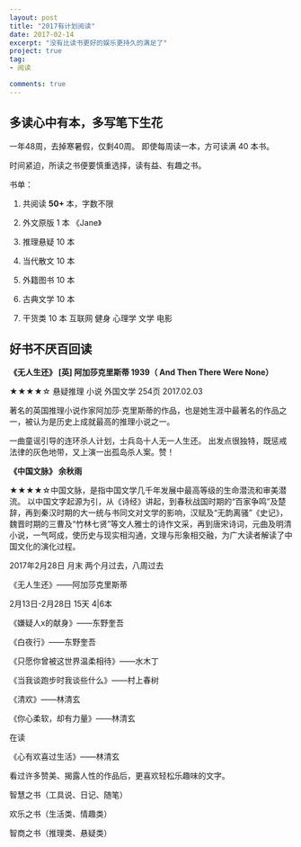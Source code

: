 ```yaml
---
layout: post
title: "2017有计划阅读"
date: 2017-02-14
excerpt: "没有比读书更好的娱乐更持久的满足了"
project: true
tag:
- 阅读

comments: true
---
```

## 多读心中有本，多写笔下生花

一年48周，去掉寒暑假，仅剩40周。 即使每周读一本，方可读满 40 本书。

时间紧迫，所读之书便要慎重选择，读有益、有趣之书。

书单：

1. 共阅读 **50+** 本，字数不限

2. 外文原版 1 本  《Jane》

3. 推理悬疑 10 本

4. 当代散文 10 本

6. 外籍图书 10 本

8. 古典文学 10 本     

7. 干货类 10 本  互联网 健身 心理学 文学 电影

## 好书不厌百回读

**《无人生还》  [英] 阿加莎克里斯蒂 1939（ And Then There Were None）**

★★★★☆ 悬疑推理 小说 外国文学 254页 2017.02.03

著名的英国推理小说作家阿加莎·克里斯蒂的作品，也是她生涯中最著名的作品之一，被认为是历史上成就最高的推理小说之一。

一曲童谣引导的连环杀人计划，士兵岛十人无一人生还。 出发点很独特，既惩戒法律的灰色地带，又上演一出孤岛杀人案。赞！

**《中国文脉》 余秋雨**

★★★★☆中国文脉，是指中国文学几千年发展中最高等级的生命潜流和审美潜流。
以中国文字起源为引，从《诗经》讲起，到春秋战国时期的“百家争鸣”及楚辞，再到秦汉时期的大一统与书同文对文学的影响，汉赋及“无韵离骚”《史记》，魏晋时期的三曹及“竹林七贤”等文人雅士的诗作文采，再到唐宋诗词，元曲及明清小说，一气呵成，使历史与现实相沟通，文理与形象相交融，为广大读者解读了中国文化的演化过程。

2017年2月28日  月末
两个月过去，八周过去

《无人生还》——阿加莎克里斯蒂

2月13日-2月28日  15天  4|6本

《嫌疑人x的献身》——东野奎吾

《白夜行》——东野奎吾

《只愿你曾被这世界温柔相待》——水木丁

《当我谈跑步时我谈些什么》——村上春树

《清欢》——林清玄

《你心柔软，却有力量》——林清玄


在读

《心有欢喜过生活》——林清玄



看过许多赞美、揭露人性的作品后，更喜欢轻松乐趣味的文字。

智慧之书（工具说、日记、随笔）

欢乐之书（生活类、情趣类）

智商之书（推理类、悬疑类）




